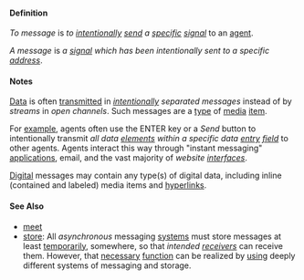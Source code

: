 #### Definition

*To message* is *to [intentionally](https://github.com/gcassel/Modular-Organization-Terminology/blob/master/terms/intend.md) [send](https://github.com/gcassel/Modular-Organization-Terminology/blob/master/terms/send.md) a [specific](https://github.com/gcassel/Modular-Organization-Terminology/blob/master/terms/specific.md) [signal](https://github.com/gcassel/Modular-Organization-Terminology/blob/master/terms/signal.md)* to an [agent](https://github.com/gcassel/Modular-Organization-Terminology/blob/master/terms/agent.md).

*A message* is *a [signal](https://github.com/gcassel/Modular-Organization-Terminology/blob/master/terms/signal.md) which has been intentionally sent to a specific [address](https://github.com/gcassel/Modular-Organization-Terminology/blob/master/terms/address.md)*.
		
#### Notes
		
[Data](https://github.com/gcassel/Modular-Organization-Terminology/blob/master/terms/data.md) is often [transmitted](https://github.com/gcassel/Modular-Organization-Terminology/blob/master/terms/transmit.md) in *[intentionally](https://github.com/gcassel/Modular-Organization-Terminology/blob/master/terms/intend.md) separated messages* instead of by *streams* in *open channels*.   Such messages are a [type](https://github.com/gcassel/Modular-Organization-Terminology/blob/master/terms/type.md) of [media](https://github.com/gcassel/Modular-Organization-Terminology/blob/master/terms/media.md) [item](https://github.com/gcassel/Modular-Organization-Terminology/blob/master/terms/item.md).

For [example](https://github.com/gcassel/Modular-Organization-Terminology/blob/master/terms/example.md), agents often use the ENTER key or a *Send* button to intentionally transmit *all data [elements](https://github.com/gcassel/Modular-Organization-Terminology/blob/master/terms/element.md) within a specific data [entry](https://github.com/gcassel/Modular-Organization-Terminology/blob/master/terms/add.md) [field](https://github.com/gcassel/Modular-Organization-Terminology/blob/master/terms/field.md)* to other agents.   Agents interact this way through "instant messaging" [applications](https://github.com/gcassel/Modular-Organization-Terminology/blob/master/terms/application.md), email, and the vast majority of *website [interfaces](https://github.com/gcassel/Modular-Organization-Terminology/blob/master/terms/interface.md)*.  
		
[Digital](https://github.com/gcassel/Modular-Organization-Terminology/blob/master/terms/digital.md) messages may contain any type(s) of digital data, including inline (contained and labeled) media items and [hyperlinks](https://github.com/gcassel/Modular-Organization-Terminology/blob/master/terms/hyperlink.md).
		
#### See Also

* [meet](https://github.com/gcassel/Modular-Organization-Terminology/blob/master/terms/meet.md)
* [store](https://github.com/gcassel/Modular-Organization-Terminology/blob/master/terms/store.md):   All *asynchronous* messaging [systems](https://github.com/gcassel/Modular-Organization-Terminology/blob/master/terms/system.md) must store messages at least [temporarily](https://github.com/gcassel/Modular-Organization-Terminology/blob/master/terms/temporary.md), somewhere, so that *intended [receivers](https://github.com/gcassel/Modular-Organization-Terminology/blob/master/terms/receive.md)* can receive them.  However, that [necessary](https://github.com/gcassel/Modular-Organization-Terminology/blob/master/terms/requirement.md) [function](https://github.com/gcassel/Modular-Organization-Terminology/blob/master/terms/function.md) can be realized by [using](https://github.com/gcassel/Modular-Organization-Terminology/blob/master/terms/use.md) deeply different systems of messaging and storage.
